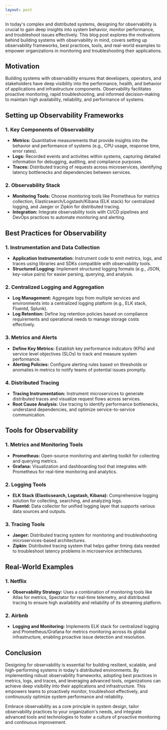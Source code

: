 ```yaml
---
layout: post
---
```



In today's complex and distributed systems, designing for observability is crucial to gain deep insights into system behavior, monitor performance, and troubleshoot issues effectively. This blog post explores the motivations behind building systems with observability in mind, covers setting up observability frameworks, best practices, tools, and real-world examples to empower organizations in monitoring and troubleshooting their applications.

## Motivation

Building systems with observability ensures that developers, operators, and stakeholders have deep visibility into the performance, health, and behavior of applications and infrastructure components. Observability facilitates proactive monitoring, rapid troubleshooting, and informed decision-making to maintain high availability, reliability, and performance of systems.

## Setting up Observability Frameworks

### 1. Key Components of Observability

- **Metrics:** Quantitative measurements that provide insights into the behavior and performance of systems (e.g., CPU usage, response time, error rates).
- **Logs:** Recorded events and activities within systems, capturing detailed information for debugging, auditing, and compliance purposes.
- **Traces:** Distributed tracing of requests across microservices, identifying latency bottlenecks and dependencies between services.

### 2. Observability Stack

- **Monitoring Tools:** Choose monitoring tools like Prometheus for metrics collection, Elasticsearch/Logstash/Kibana (ELK stack) for centralized logging, and Jaeger or Zipkin for distributed tracing.
- **Integration:** Integrate observability tools with CI/CD pipelines and DevOps practices to automate monitoring and alerting.

## Best Practices for Observability

### 1. Instrumentation and Data Collection

- **Application Instrumentation:** Instrument code to emit metrics, logs, and traces using libraries and SDKs compatible with observability tools.
- **Structured Logging:** Implement structured logging formats (e.g., JSON, key-value pairs) for easier parsing, querying, and analysis.

### 2. Centralized Logging and Aggregation

- **Log Management:** Aggregate logs from multiple services and environments into a centralized logging platform (e.g., ELK stack, Fluentd, Splunk).
- **Log Retention:** Define log retention policies based on compliance requirements and operational needs to manage storage costs effectively.

### 3. Metrics and Alerts

- **Define Key Metrics:** Establish key performance indicators (KPIs) and service level objectives (SLOs) to track and measure system performance.
- **Alerting Policies:** Configure alerting rules based on thresholds or anomalies in metrics to notify teams of potential issues promptly.

### 4. Distributed Tracing

- **Tracing Instrumentation:** Instrument microservices to generate distributed traces and visualize request flows across services.
- **Root Cause Analysis:** Use tracing to identify performance bottlenecks, understand dependencies, and optimize service-to-service communication.

## Tools for Observability

### 1. Metrics and Monitoring Tools

- **Prometheus:** Open-source monitoring and alerting toolkit for collecting and querying metrics.
- **Grafana:** Visualization and dashboarding tool that integrates with Prometheus for real-time monitoring and analytics.

### 2. Logging Tools

- **ELK Stack (Elasticsearch, Logstash, Kibana):** Comprehensive logging solution for collecting, searching, and analyzing logs.
- **Fluentd:** Data collector for unified logging layer that supports various data sources and outputs.

### 3. Tracing Tools

- **Jaeger:** Distributed tracing system for monitoring and troubleshooting microservices-based architectures.
- **Zipkin:** Distributed tracing system that helps gather timing data needed to troubleshoot latency problems in microservice architectures.

## Real-World Examples

### 1. Netflix

- **Observability Strategy:** Uses a combination of monitoring tools like Atlas for metrics, Spectator for real-time telemetry, and distributed tracing to ensure high availability and reliability of its streaming platform.

### 2. Airbnb

- **Logging and Monitoring:** Implements ELK stack for centralized logging and Prometheus/Grafana for metrics monitoring across its global infrastructure, enabling proactive issue detection and resolution.

## Conclusion

Designing for observability is essential for building resilient, scalable, and high-performing systems in today's distributed environments. By implementing robust observability frameworks, adopting best practices in metrics, logs, and traces, and leveraging advanced tools, organizations can achieve deep visibility into their applications and infrastructure. This empowers teams to proactively monitor, troubleshoot effectively, and continuously optimize system performance and reliability.

Embrace observability as a core principle in system design, tailor observability practices to your organization's needs, and integrate advanced tools and technologies to foster a culture of proactive monitoring and continuous improvement.

